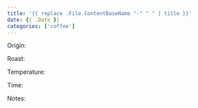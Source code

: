 ```yaml
---
title: '{{ replace .File.ContentBaseName "-" " " | title }}'
date: {{ .Date }}
categories: ['coffee']
---
```


Origin:

<!--more-->

Roast: 

Temperature:

Time:

Notes: